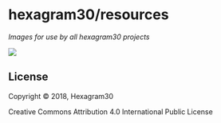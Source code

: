 # hexagram30/resources

*Images for use by all hexagram30 projects*

[![][logo]][logo-large]


## License

Copyright © 2018, Hexagram30

Creative Commons Attribution 4.0 International Public License


<!-- Named page links below: /-->

[logo]: https://raw.githubusercontent.com/hexagram30/resources/master/branding/logo/h30-logo-2-long-with-text-x695.png
[logo-large]: https://raw.githubusercontent.com/hexagram30/resources/master/branding/logo/h30-logo-2-long-with-text-x3440.png
